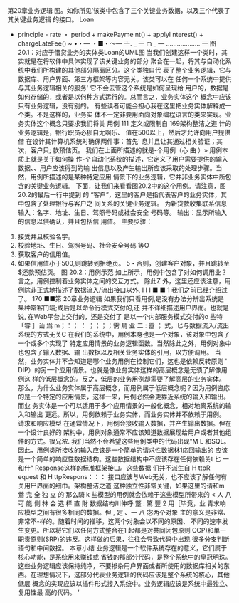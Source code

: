 第20章业务逻辑
图。如你所见’该类中包含了三个关键业务数据，以及三个代表了其关键业务逻辑 
的接口。
Loan
- principle - rate ・ period + makePayme nt() + applyl nterest() + chargeLateFee()
~ •・— ・■・〜— 亠. _ 一 m _ —
................... 一
图20.1：对应于借贷业务的实体类Loan的UML图
当我们创建这样一个类时，其实就是在将软件中具体实现了该关键业务的部分
聚合在一起，将其与自动化系统中我们所构建的其他部分隔离区分。这个类独自代
表了整个业务逻辑，它与数据库、用户界面、第三方框架等内容无关。该类可以在
任何一个系统中提供与其业务逻辑相关的服务' 它不会去管这个系统是如何呈现给
用户的，数据是如何存储的，或者是以何种方式运行的。总而言之，业务实体这个 
概念中应该只有业务逻辑，没有别的。
有些读者可能会担心我在这里把业务实体解释成一个类。不是这样的，业务实
体不一定非要用面向对象编程语言的类来实现。业务实体这个概念只要求我们将关
用例
111
定义或限制自
169架构整洁之道
计的业务逻辑是，银行职员必狈自尢啊乐、 
值在500以上，然后才允许向用户提供借 
在设计其计算机系统时确保两件事：首先' 
息并且让其通过相关验证；其次，客户只;
款预估页。
我们在上面所描述的就是-个用例（心 曲 ）» 用例本质上就是关于如何操 
作-个自动化系统的描述，它定义了用户需要提供的输入数据、、用户应该得到的输 
出信息以及产生输岀所应该采取的处理步骤。当然，用例所描述的是某种特定应用 
情景下的业务逻辑，它并非业务实体中所包含的关键业务逻辑。
下面，让我们来看看图20.2中的这个用例。请注意，图 20.2的最后一行中提到 
的 “客户”，这里的客户是指代表客户的业务实体，其中包含了处理银行与客户之 
间关系的关键业务逻辑。
为新贷款收集联系信息
输入：名字、地址、生日、驾照号码或社会安全 
号码等。
输出：显示所输入的信息以供确认，并且包括信 
用值。
主要步骤：
1. 接受并且校验名字。
2. 校验地址、生日、驾照号码、社会安全号码 
等O
3. 获取客户的信用值。
4. 如果信用值小于500,则跳转到拒绝页。
5・否则，创建客户对象，并且跳转至$还款预估页。
图 20.2：用例示范
如上所示，用例中包含了对如何调用业？ 
言之，用例控制着业务实体之间的交互方式。
除此Z 外，这里还应该注意，用例除非正式地描述了数据流入/流出接口以外,
I I I
■ ■
1 我们之前已经介绍过了。
170
■■第 20章业务逻辑
如果我们只看用例,是没有办法分辨岀系统是 
杲种常客门端;或后是以命令行模式交付的,还
并不详细描述用户界而。也就是说, 
在Web平台上交付的，还是交付了 是以一个内部服务模式交付的o
些特「甞 ］讪 爲
m；：； ： ；；；；需 鳥 业 二 : 囂 ； 式，匕与数据流入/流出系统的方式无关C 
在我们的系统中，用例本身也是一个对象，该对象中包含了一个或多个实现了 
特定应用情景的业务逻辑函数。当然除此之外，用例对象中也包含了输入数据、输 
出数据以及相关业务实体的引用，以方便调用。
当然，业务实体并不会知道是哪个业务用例在控制它们，这也是依赖反转原则 
' DIP）的另一个应用情景。也就是像业务实体这样的高层概念是无须了解像用例这 
样的低层概念的。反之，低层的业务用例却需要了解高层的业务实体。
那么，为什么业务实体属于高层概念，而用例属于低层概念呢？因为用例咨応 
的是一个特定的应用情景，这样一来，用例必然会更靠近系统的输入和输出。而业 
务实体是一个可以适用于多个应用情景的一般化概念，相对地离系统的输入和输出 
更远。所以，用例依赖于业务实体，而业务实体并不依赖于用例。
请求和响应模型
在通常情况下，用例会接收输入数据，并产生输出数据。但在一个设计良好的 
架构中，用例对象通常不应该知道数据展现给用户或者其他组件的方式。很兄浓. 
我们当然不会希望这些用例类中的代码出现"M L 和SQL。
因此，用例类所接收的输入应该是一个简单的请求性数据林1応回输出的 
应该是一个简单的响应性数据结构。这些数据结构中不应该存在任何依赖关t 匕 一和什“ Response这样的标准框架接口。这些数据 
们并不派生自 H ttpR equest 和 H ttpRespons：：：
接口应该与Web无关，也不应该了解任何有关用尸界面的细巾。架构整洁之道
这种独立性非常关键，如果这里的请和m 鶯 完 全 独 立 的’那么騎 k 些模型的用例就会依赖于这些模型所带来的 < 人 八
可 能 側 林 会 选 样 直 財 数据结构川仲呼 蹩 : 驚 豐 2 用［毕竟，业 
青求响应模型之间有很多相同的数据。但 , 定 、一 八 宓两个对象
主的意义是非常、非常不-样的。随着时间的推移，这两个对象会以不同的原因、 
不同的速率发生变更。所以将它们以任何方式整合在1 起都是对共同闭包原则 
CCP)和单一职责原则(SRP)的违反。这样做的后果，往往会导致代码中出现 
很多分支判断语句和中间数据。
本章小结
业务逻辑是一个软件系统存在的意义，它们属于核心功能，是系统用来赚钱或 
省钱的那部分代码，是整个系统中的皇冠明珠。
这些业务逻辑应该保持纯净，不要掺杂用户界面或者所使用的数据库相关的东 
西。在理想情况下，这部分代表业务逻辑的代码应该是整个系统的核心，其他低层 
概念的实现应该以插件形式接入系统中。业务逻辑应该是系统中最独立、复用性最 
高的代码。 ’